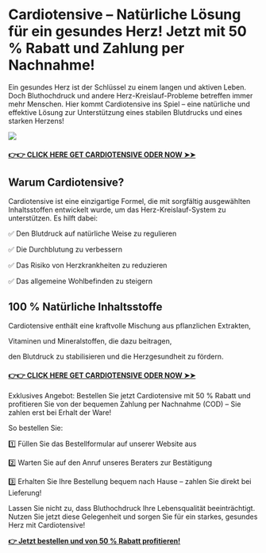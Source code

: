 # Cardiotensive – Natürliche Lösung für ein gesundes Herz! Jetzt mit 50 % Rabatt und Zahlung per Nachnahme!

Ein gesundes Herz ist der Schlüssel zu einem langen und aktiven Leben. Doch Bluthochdruck und andere Herz-Kreislauf-Probleme betreffen immer mehr Menschen. Hier kommt Cardiotensive ins Spiel – eine natürliche und effektive Lösung zur Unterstützung eines stabilen Blutdrucks und eines starken Herzens!

![](https://i.imgur.com/n7mIJC8.jpeg)

#### [**👉👉 CLICK HERE GET CARDIOTENSIVE ODER NOW ➤➤**](https://sites.google.com/view/cardiotensive-50off/home)

## Warum Cardiotensive?

Cardiotensive ist eine einzigartige Formel, die mit sorgfältig ausgewählten Inhaltsstoffen entwickelt wurde, um das Herz-Kreislauf-System zu unterstützen. Es hilft dabei:

✅ Den Blutdruck auf natürliche Weise zu regulieren

✅ Die Durchblutung zu verbessern

✅ Das Risiko von Herzkrankheiten zu reduzieren

✅ Das allgemeine Wohlbefinden zu steigern

## 100 % Natürliche Inhaltsstoffe

Cardiotensive enthält eine kraftvolle Mischung aus pflanzlichen Extrakten, 

Vitaminen und Mineralstoffen, die dazu beitragen, 

den Blutdruck zu stabilisieren und die Herzgesundheit zu fördern.

#### [**👉👉 CLICK HERE GET CARDIOTENSIVE ODER NOW ➤➤**](https://sites.google.com/view/cardiotensive-50off/home)

Exklusives Angebot: Bestellen Sie jetzt Cardiotensive mit 50 % Rabatt und profitieren Sie von der bequemen Zahlung per Nachnahme (COD) – Sie zahlen erst bei Erhalt der Ware!

So bestellen Sie:

1️⃣ Füllen Sie das Bestellformular auf unserer Website aus

2️⃣ Warten Sie auf den Anruf unseres Beraters zur Bestätigung

3️⃣ Erhalten Sie Ihre Bestellung bequem nach Hause – zahlen Sie direkt bei Lieferung!

Lassen Sie nicht zu, dass Bluthochdruck Ihre Lebensqualität beeinträchtigt. Nutzen Sie jetzt diese Gelegenheit und sorgen Sie für ein starkes, gesundes Herz mit Cardiotensive!

[**👉 Jetzt bestellen und von 50 % Rabatt profitieren!**](https://sites.google.com/view/cardiotensive-50off/home)
